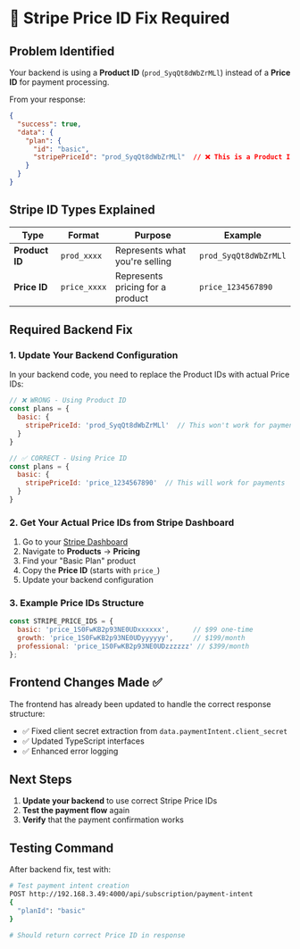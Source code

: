 # 🔧 Stripe Price ID Fix Required

## Problem Identified

Your backend is using a **Product ID** (`prod_SyqQt8dWbZrMLl`) instead of a **Price ID** for payment processing.

From your response:
```json
{
  "success": true,
  "data": {
    "plan": {
      "id": "basic",
      "stripePriceId": "prod_SyqQt8dWbZrMLl"  // ❌ This is a Product ID, not Price ID
    }
  }
}
```

## Stripe ID Types Explained

| Type | Format | Purpose | Example |
|------|--------|---------|---------|
| **Product ID** | `prod_xxxx` | Represents what you're selling | `prod_SyqQt8dWbZrMLl` |
| **Price ID** | `price_xxxx` | Represents pricing for a product | `price_1234567890` |

## Required Backend Fix

### 1. Update Your Backend Configuration

In your backend code, you need to replace the Product IDs with actual Price IDs:

```javascript
// ❌ WRONG - Using Product ID
const plans = {
  basic: {
    stripePriceId: 'prod_SyqQt8dWbZrMLl'  // This won't work for payments
  }
}

// ✅ CORRECT - Using Price ID
const plans = {
  basic: {
    stripePriceId: 'price_1234567890'  // This will work for payments
  }
}
```

### 2. Get Your Actual Price IDs from Stripe Dashboard

1. Go to your [Stripe Dashboard](https://dashboard.stripe.com)
2. Navigate to **Products** → **Pricing**
3. Find your "Basic Plan" product
4. Copy the **Price ID** (starts with `price_`)
5. Update your backend configuration

### 3. Example Price IDs Structure

```javascript
const STRIPE_PRICE_IDS = {
  basic: 'price_1S0FwKB2p93NE0UDxxxxxx',      // $99 one-time
  growth: 'price_1S0FwKB2p93NE0UDyyyyyy',     // $199/month
  professional: 'price_1S0FwKB2p93NE0UDzzzzzz' // $399/month
};
```

## Frontend Changes Made ✅

The frontend has already been updated to handle the correct response structure:
- ✅ Fixed client secret extraction from `data.paymentIntent.client_secret`
- ✅ Updated TypeScript interfaces
- ✅ Enhanced error logging

## Next Steps

1. **Update your backend** to use correct Stripe Price IDs
2. **Test the payment flow** again
3. **Verify** that the payment confirmation works

## Testing Command

After backend fix, test with:
```bash
# Test payment intent creation
POST http://192.168.3.49:4000/api/subscription/payment-intent
{
  "planId": "basic"
}

# Should return correct Price ID in response
```
